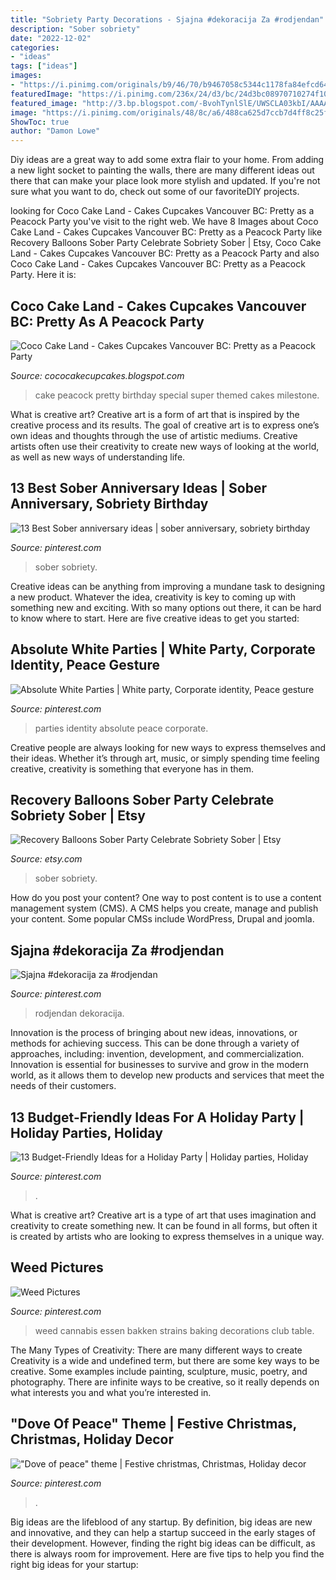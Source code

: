 ```yaml
---
title: "Sobriety Party Decorations - Sjajna #dekoracija Za #rodjendan"
description: "Sober sobriety"
date: "2022-12-02"
categories:
- "ideas"
tags: ["ideas"]
images:
- "https://i.pinimg.com/originals/b9/46/70/b9467058c5344c1178fa84efcd644aa4.jpg"
featuredImage: "https://i.pinimg.com/236x/24/d3/bc/24d3bc08970710274f104c0b57843377.jpg"
featured_image: "http://3.bp.blogspot.com/-BvohTynlSlE/UWSCLA03kbI/AAAAAAAAHtc/B-bVpKFfJpA/s1600/DSC08377.jpg"
image: "https://i.pinimg.com/originals/48/8c/a6/488ca625d7ccb7d4ff8c25f21ef0d744.jpg"
ShowToc: true
author: "Damon Lowe"
---
```



Diy ideas are a great way to add some extra flair to your home. From adding a new light socket to painting the walls, there are many different ideas out there that can make your place look more stylish and updated. If you're not sure what you want to do, check out some of our favoriteDIY projects.

	

		
looking for Coco Cake Land - Cakes Cupcakes Vancouver BC: Pretty as a Peacock Party you've visit to the right web. We have 8 Images about Coco Cake Land - Cakes Cupcakes Vancouver BC: Pretty as a Peacock Party like Recovery Balloons Sober Party Celebrate Sobriety Sober | Etsy, Coco Cake Land - Cakes Cupcakes Vancouver BC: Pretty as a Peacock Party and also Coco Cake Land - Cakes Cupcakes Vancouver BC: Pretty as a Peacock Party. Here it is:
		
    
## Coco Cake Land - Cakes Cupcakes Vancouver BC: Pretty As A Peacock Party

<img loading=lazy src="http://3.bp.blogspot.com/-BvohTynlSlE/UWSCLA03kbI/AAAAAAAAHtc/B-bVpKFfJpA/s1600/DSC08377.jpg" onerror="this.onerror=null;this.src='https://tse1.mm.bing.net/th?id=OIP.QYUe8BE7LXxKRlLHiCyMJQHaE9&amp;pid=15.1';" alt="Coco Cake Land - Cakes Cupcakes Vancouver BC: Pretty as a Peacock Party">

_Source: cococakecupcakes.blogspot.com_

>cake peacock pretty birthday special super themed cakes milestone. 

	

What is creative art?
Creative art is a form of art that is inspired by the creative process and its results. The goal of creative art is to express one’s own ideas and thoughts through the use of artistic mediums. Creative artists often use their creativity to create new ways of looking at the world, as well as new ways of understanding life.

    
## 13 Best Sober Anniversary Ideas | Sober Anniversary, Sobriety Birthday

<img loading=lazy src="https://i.pinimg.com/236x/24/d3/bc/24d3bc08970710274f104c0b57843377.jpg" onerror="this.onerror=null;this.src='https://tse3.mm.bing.net/th?id=OIP.-Eqn42YvUbnoNDDGEUFtJQAAAA&amp;pid=15.1';" alt="13 Best Sober anniversary ideas | sober anniversary, sobriety birthday">

_Source: pinterest.com_

>sober sobriety. 

	

Creative ideas can be anything from improving a mundane task to designing a new product. Whatever the idea, creativity is key to coming up with something new and exciting. With so many options out there, it can be hard to know where to start. Here are five creative ideas to get you started:

    
## Absolute White Parties | White Party, Corporate Identity, Peace Gesture

<img loading=lazy src="https://i.pinimg.com/originals/48/8c/a6/488ca625d7ccb7d4ff8c25f21ef0d744.jpg" onerror="this.onerror=null;this.src='https://tse1.mm.bing.net/th?id=OIP.slorcBd_khnWovR9dVNhZwHaER&amp;pid=15.1';" alt="Absolute White Parties | White party, Corporate identity, Peace gesture">

_Source: pinterest.com_

>parties identity absolute peace corporate. 

	

Creative people are always looking for new ways to express themselves and their ideas. Whether it’s through art, music, or simply spending time feeling creative, creativity is something that everyone has in them.

    
## Recovery Balloons Sober Party Celebrate Sobriety Sober | Etsy

<img loading=lazy src="https://i.etsystatic.com/7910583/r/il/dd9044/1950335122/il_794xN.1950335122_lioa.jpg" onerror="this.onerror=null;this.src='https://tse2.mm.bing.net/th?id=OIP.HRA2poxSfiQrqGvG3MDSmQHaLH&amp;pid=15.1';" alt="Recovery Balloons Sober Party Celebrate Sobriety Sober | Etsy">

_Source: etsy.com_

>sober sobriety. 

	

How do you post your content?
One way to post content is to use a content management system (CMS). A CMS helps you create, manage and publish your content. Some popular CMSs include WordPress, Drupal and joomla.

    
## Sjajna #dekoracija Za #rodjendan

<img loading=lazy src="https://i.pinimg.com/originals/3e/88/08/3e8808f911f258986208bfa0cce794c1.jpg" onerror="this.onerror=null;this.src='https://tse2.mm.bing.net/th?id=OIP.s4Z1ucMHeDS98kIdzrSAsAHaNK&amp;pid=15.1';" alt="Sjajna #dekoracija za #rodjendan">

_Source: pinterest.com_

>rodjendan dekoracija. 

	

Innovation is the process of bringing about new ideas, innovations, or methods for achieving success. This can be done through a variety of approaches, including: invention, development, and commercialization. Innovation is essential for businesses to survive and grow in the modern world, as it allows them to develop new products and services that meet the needs of their customers.

    
## 13 Budget-Friendly Ideas For A Holiday Party | Holiday Parties, Holiday

<img loading=lazy src="https://i.pinimg.com/originals/b9/46/70/b9467058c5344c1178fa84efcd644aa4.jpg" onerror="this.onerror=null;this.src='https://tse2.mm.bing.net/th?id=OIP.iErmePRn99MorgdZN1z8cAHaHa&amp;pid=15.1';" alt="13 Budget-Friendly Ideas for a Holiday Party | Holiday parties, Holiday">

_Source: pinterest.com_

>. 

	

What is creative art?
Creative art is a type of art that uses imagination and creativity to create something new. It can be found in all forms, but often it is created by artists who are looking to express themselves in a unique way.

    
## Weed Pictures

<img loading=lazy src="https://i.pinimg.com/236x/0b/91/cb/0b91cbf63330ef1c48800dd42e2fa120.jpg" onerror="this.onerror=null;this.src='https://tse1.mm.bing.net/th?id=OIP.ULps3YQ8fx9D8qVVR7GCwAAAAA&amp;pid=15.1';" alt="Weed Pictures">

_Source: pinterest.com_

>weed cannabis essen bakken strains baking decorations club table. 

	

The Many Types of Creativity: There are many different ways to create
Creativity is a wide and undefined term, but there are some key ways to be creative. Some examples include painting, sculpture, music, poetry, and photography. There are infinite ways to be creative, so it really depends on what interests you and what you’re interested in.

    
## &quot;Dove Of Peace&quot; Theme | Festive Christmas, Christmas, Holiday Decor

<img loading=lazy src="https://i.pinimg.com/originals/22/49/35/224935877540f7ac506c8c084f295993.jpg" onerror="this.onerror=null;this.src='https://tse1.mm.bing.net/th?id=OIP.oPUc4UqPOLlgWGEEvdnWrwHaJ4&amp;pid=15.1';" alt="&quot;Dove of peace&quot; theme | Festive christmas, Christmas, Holiday decor">

_Source: pinterest.com_

>. 

	

Big ideas are the lifeblood of any startup. By definition, big ideas are new and innovative, and they can help a startup succeed in the early stages of their development. However, finding the right big ideas can be difficult, as there is always room for improvement. Here are five tips to help you find the right big ideas for your startup: 

